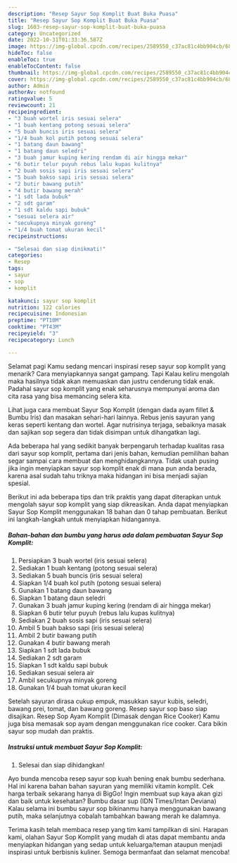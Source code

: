```yaml
---
description: "Resep Sayur Sop Komplit Buat Buka Puasa"
title: "Resep Sayur Sop Komplit Buat Buka Puasa"
slug: 1603-resep-sayur-sop-komplit-buat-buka-puasa
category: Uncategorized
date: 2022-10-31T01:33:36.587Z
image: https://img-global.cpcdn.com/recipes/2589550_c37ac81c4bb904cb/680x482cq70/sayur-sop-komplit-foto-resep-utama.jpg
hideToc: false
enableToc: true
enableTocContent: false
thumbnail: https://img-global.cpcdn.com/recipes/2589550_c37ac81c4bb904cb/680x482cq70/sayur-sop-komplit-foto-resep-utama.jpg
cover: https://img-global.cpcdn.com/recipes/2589550_c37ac81c4bb904cb/680x482cq70/sayur-sop-komplit-foto-resep-utama.jpg
author: Admin
authorAv: notfound
ratingvalue: 5
reviewcount: 21
recipeingredient:
- "3 buah wortel iris sesuai selera"
- "1 buah kentang potong sesuai selera"
- "5 buah buncis iris sesuai selera"
- "1/4 buah kol putih potong sesuai selera"
- "1 batang daun bawang"
- "1 batang daun seledri"
- "3 buah jamur kuping kering rendam di air hingga mekar"
- "6 butir telur puyuh rebus lalu kupas kulitnya"
- "2 buah sosis sapi iris sesuai selera"
- "5 buah bakso sapi iris sesuai selera"
- "2 butir bawang putih"
- "4 butir bawang merah"
- "1 sdt lada bubuk"
- "2 sdt garam"
- "1 sdt kaldu sapi bubuk"
- "sesuai selera air"
- "secukupnya minyak goreng"
- "1/4 buah tomat ukuran kecil"
recipeinstructions:

- "Selesai dan siap dinikmati!"
categories:
- Resep
tags:
- sayur
- sop
- komplit

katakunci: sayur sop komplit 
nutrition: 122 calories
recipecuisine: Indonesian
preptime: "PT10M"
cooktime: "PT43M"
recipeyield: "3"
recipecategory: Lunch

---
```



Selamat pagi Kamu sedang mencari inspirasi resep sayur sop komplit yang menarik? Cara menyiapkannya sangat gampang. Tapi Kalau keliru mengolah maka hasilnya tidak akan memuaskan dan justru cenderung tidak enak. Padahal sayur sop komplit yang enak seharusnya mempunyai aroma dan cita rasa yang bisa memancing selera kita.


Lihat juga cara membuat Sayur Sop Komplit (dengan dada ayam fillet &amp; Bumbu Iris) dan masakan sehari-hari lainnya. Rebus jenis sayuran yang keras seperti kentang dan wortel. Agar nutrisinya terjaga, sebaiknya masak dan sajikan sop segera dan tidak disimpan untuk dihangatkan lagi.

Ada beberapa hal yang sedikit banyak berpengaruh terhadap kualitas rasa dari sayur sop komplit, pertama dari jenis bahan, kemudian pemilihan bahan segar sampai cara membuat dan menghidangkannya. Tidak usah pusing jika ingin menyiapkan sayur sop komplit enak di mana pun anda berada, karena asal sudah tahu triknya maka hidangan ini bisa menjadi sajian spesial.


Berikut ini ada beberapa tips dan trik praktis yang dapat diterapkan untuk mengolah sayur sop komplit yang siap dikreasikan. Anda dapat menyiapkan Sayur Sop Komplit menggunakan 18 bahan dan 0 tahap pembuatan. Berikut ini langkah-langkah untuk menyiapkan hidangannya.

<!--inarticleads1-->

##### Bahan-bahan dan bumbu yang harus ada dalam pembuatan Sayur Sop Komplit:

1. Persiapkan 3 buah wortel (iris sesuai selera)
1. Sediakan 1 buah kentang (potong sesuai selera)
1. Sediakan 5 buah buncis (iris sesuai selera)
1. Siapkan 1/4 buah kol putih (potong sesuai selera)
1. Gunakan 1 batang daun bawang
1. Siapkan 1 batang daun seledri
1. Gunakan 3 buah jamur kuping kering (rendam di air hingga mekar)
1. Siapkan 6 butir telur puyuh (rebus lalu kupas kulitnya)
1. Sediakan 2 buah sosis sapi (iris sesuai selera)
1. Ambil 5 buah bakso sapi (iris sesuai selera)
1. Ambil 2 butir bawang putih
1. Gunakan 4 butir bawang merah
1. Siapkan 1 sdt lada bubuk
1. Sediakan 2 sdt garam
1. Siapkan 1 sdt kaldu sapi bubuk
1. Sediakan sesuai selera air
1. Ambil secukupnya minyak goreng
1. Gunakan 1/4 buah tomat ukuran kecil


Setelah sayuran dirasa cukup empuk, masukkan sayur kubis, seledri, bawang prei, tomat, dan bawang goreng. Resep sayur sop baso siap disajikan. Resep Sop Ayam Komplit (Dimasak dengan Rice Cooker) Kamu juga bisa memasak sop ayam dengan menggunakan rice cooker. Cara bikin sayur sop mudah dan praktis. 

<!--inarticleads2-->

##### Instruksi untuk membuat Sayur Sop Komplit:


1. Selesai dan siap dihidangkan!

Ayo bunda mencoba resep sayur sop kuah bening enak bumbu sederhana. Hal ini karena bahan bahan sayuran yang memiliki vitamin komplit. Cek harga terbaik sekarang hanya di BigGo! Ingin membuat sup kaya akan gizi dan baik untuk kesehatan? Bumbu dasar sup (IDN Times/Intan Deviana) Kalau selama ini bumbu sayur sop bikinanmu hanya menggunakan bawang putih, maka selanjutnya cobalah tambahkan bawang merah ke dalamnya. 

Terima kasih telah membaca resep yang tim kami tampilkan di sini. Harapan kami, olahan Sayur Sop Komplit yang mudah di atas dapat membantu anda menyiapkan hidangan yang sedap untuk keluarga/teman ataupun menjadi inspirasi untuk berbisnis kuliner. Semoga bermanfaat dan selamat mencoba!
